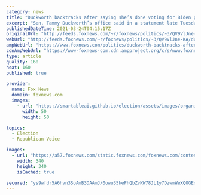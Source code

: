 ```yaml
---
category: news
title: "Duckworth backtracks after saying she’s done voting for Biden picks over lack of AAPI representation"
excerpt: "Sen. Tammy Duckworth’s office said in a statement late Tuesday that the Illinois Democrat will “not stand in the way” of President Biden’s nominees after strongly criticizing the administration for its lack of Asian American or Pacific Islander (AAPI) representation on Cabinet-level posts."
publishedDateTime: 2021-03-24T04:15:17Z
originalUrl: "http://feeds.foxnews.com/~r/foxnews/politics/~3/QV9VlJne-KA/duckworth-backtracks-after-saying-shes-done-voting-for-biden-picks-over-lack-of-aapi-representation"
webUrl: "http://feeds.foxnews.com/~r/foxnews/politics/~3/QV9VlJne-KA/duckworth-backtracks-after-saying-shes-done-voting-for-biden-picks-over-lack-of-aapi-representation"
ampWebUrl: "https://www.foxnews.com/politics/duckworth-backtracks-after-saying-shes-done-voting-for-biden-picks-over-lack-of-aapi-representation.amp"
cdnAmpWebUrl: "https://www-foxnews-com.cdn.ampproject.org/c/s/www.foxnews.com/politics/duckworth-backtracks-after-saying-shes-done-voting-for-biden-picks-over-lack-of-aapi-representation.amp"
type: article
quality: 160
heat: 160
published: true

provider:
  name: Fox News
  domain: foxnews.com
  images:
    - url: "https://smartableai.github.io/election/assets/images/organizations/foxnews.com-50x50.jpg"
      width: 50
      height: 50

topics:
  - Election
  - Republican Voice

images:
  - url: "https://a57.foxnews.com/static.foxnews.com/foxnews.com/content/uploads/2018/09/340/340/demarche.jpg?ve=1&tl=1"
    width: 340
    height: 340
    isCached: true

secured: "ys9wfdr5A6hvn3SoAmB3DAAmJ/0owu35keFhQbZvKW78JL1y7DzwmWeXQOGExs712NRXW3JYSONq1bu8P8I5Pf9xuC/U3LlYf/hPc6zIYGWCHH4ISohaGlMipq0eWVAjbxoTdDBUKZ9pPdypaUtDctH143kG9fuQuH2dAowTJoQeiRFLiuNBFXH9JSdVXBK07KcQWX8OItXt6E/yu39x74O+ywxPagwtA0/qToCVFqMrNJZ6F8jQ6cQRUNQixFxA5Dkh/peOfg9l7jUhabKtc7oKtIIoAiapqM8lIqI215JZD3eFksnI709LuwRlscW5uzcLszjG7ZTTcPNwOVwNFt3n209nx1STSxPfKYOPC3o=;z56INtIPZlK3JB79rnf2wg=="
---
```


